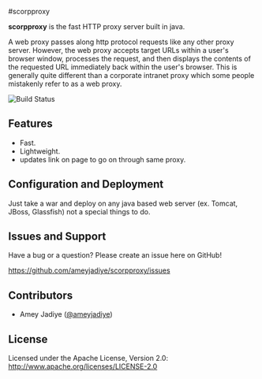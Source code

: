 #scorpproxy

**scorpproxy** is the fast HTTP proxy server built in java.

A web proxy passes along http protocol requests like any other proxy server. However, the web proxy accepts target URLs within a user's browser window, processes the request, and then displays the contents of the requested URL immediately back within the user's browser. This is generally quite different than a corporate intranet proxy which some people mistakenly refer to as a web proxy.

![Build Status](http://upload.wikimedia.org/wikipedia/commons/1/19/Forward_proxy_h2g2bob.svg)

## Features

+ Fast.
+ Lightweight.
+ updates link on page to go on through same proxy.

## Configuration and Deployment

Just take a war and deploy on any java based web server (ex. Tomcat, JBoss, Glassfish) not a special things to do.

## Issues and Support

Have a bug or a question? Please create an issue here on GitHub!

https://github.com/ameyjadiye/scorpproxy/issues

## Contributors

* Amey Jadiye ([@ameyjadiye](https://github.com/ameyjadiye))

## License

Licensed under the Apache License, Version 2.0: http://www.apache.org/licenses/LICENSE-2.0


